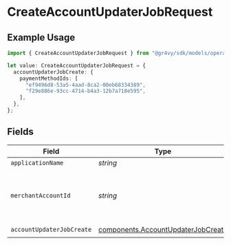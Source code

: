 # CreateAccountUpdaterJobRequest

## Example Usage

```typescript
import { CreateAccountUpdaterJobRequest } from "@gr4vy/sdk/models/operations";

let value: CreateAccountUpdaterJobRequest = {
  accountUpdaterJobCreate: {
    paymentMethodIds: [
      "ef9496d8-53a5-4aad-8ca2-00eb68334389",
      "f29e886e-93cc-4714-b4a3-12b7a718e595",
    ],
  },
};
```

## Fields

| Field                                                                                    | Type                                                                                     | Required                                                                                 | Description                                                                              |
| ---------------------------------------------------------------------------------------- | ---------------------------------------------------------------------------------------- | ---------------------------------------------------------------------------------------- | ---------------------------------------------------------------------------------------- |
| `applicationName`                                                                        | *string*                                                                                 | :heavy_minus_sign:                                                                       | N/A                                                                                      |
| `merchantAccountId`                                                                      | *string*                                                                                 | :heavy_minus_sign:                                                                       | The ID of the merchant account to use for this request.                                  |
| `accountUpdaterJobCreate`                                                                | [components.AccountUpdaterJobCreate](../../models/components/accountupdaterjobcreate.md) | :heavy_check_mark:                                                                       | N/A                                                                                      |